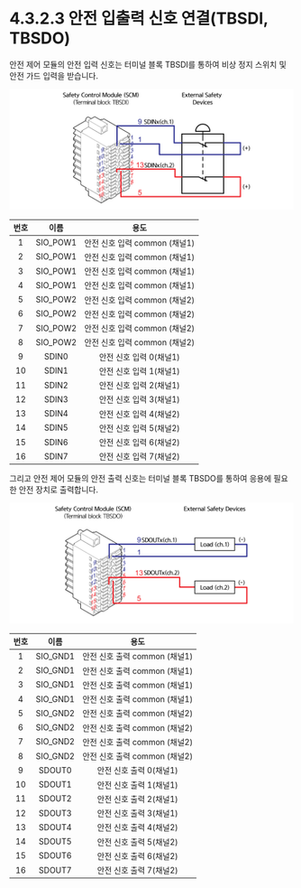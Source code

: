 # 4.3.2.3 안전 입출력 신호 연결(TBSDI, TBSDO)

안전 제어 모듈의 안전 입력 신호는 터미널 블록 TBSDI를 통하여 비상 정지 스위치 및 안전 가드 입력을 받습니다.

![그림 30 안전 입력 신호 연결(TBSDI)](../../../.gitbook/assets/image111.png)

| **번호** |  **이름**  |         **용도**        |
| :----: | :------: | :-------------------: |
|    1   | SIO_POW1 | 안전 신호 입력 common (채널1) |
|    2   | SIO_POW1 | 안전 신호 입력 common (채널1) |
|    3   | SIO_POW1 | 안전 신호 입력 common (채널1) |
|    4   | SIO_POW1 | 안전 신호 입력 common (채널1) |
|    5   | SIO_POW2 | 안전 신호 입력 common (채널2) |
|    6   | SIO_POW2 | 안전 신호 입력 common (채널2) |
|    7   | SIO_POW2 | 안전 신호 입력 common (채널2) |
|    8   | SIO_POW2 | 안전 신호 입력 common (채널2) |
|    9   |   SDIN0  |    안전 신호 입력 0(채널1)    |
|   10   |   SDIN1  |    안전 신호 입력 1(채널1)    |
|   11   |   SDIN2  |    안전 신호 입력 2(채널1)    |
|   12   |   SDIN3  |    안전 신호 입력 3(채널1)    |
|   13   |   SDIN4  |    안전 신호 입력 4(채널2)    |
|   14   |   SDIN5  |    안전 신호 입력 5(채널2)    |
|   15   |   SDIN6  |    안전 신호 입력 6(채널2)    |
|   16   |   SDIN7  |    안전 신호 입력 7(채널2)    |

그리고 안전 제어 모듈의 안전 출력 신호는 터미널 블록 TBSDO를 통하여 응용에 필요한 안전 장치로 출력합니다.

![그림 31 안전 출력 신호 연결(TBSDO)](../../../.gitbook/assets/image112.png)

| **번호** |  **이름**  |         **용도**        |
| :----: | :------: | :-------------------: |
|    1   | SIO_GND1 | 안전 신호 출력 common (채널1) |
|    2   | SIO_GND1 | 안전 신호 출력 common (채널1) |
|    3   | SIO_GND1 | 안전 신호 출력 common (채널1) |
|    4   | SIO_GND1 | 안전 신호 출력 common (채널1) |
|    5   | SIO_GND2 | 안전 신호 출력 common (채널2) |
|    6   | SIO_GND2 | 안전 신호 출력 common (채널2) |
|    7   | SIO_GND2 | 안전 신호 출력 common (채널2) |
|    8   | SIO_GND2 | 안전 신호 출력 common (채널2) |
|    9   |  SDOUT0  |    안전 신호 출력 0(채널1)    |
|   10   |  SDOUT1  |    안전 신호 출력 1(채널1)    |
|   11   |  SDOUT2  |    안전 신호 출력 2(채널1)    |
|   12   |  SDOUT3  |    안전 신호 출력 3(채널1)    |
|   13   |  SDOUT4  |    안전 신호 출력 4(채널2)    |
|   14   |  SDOUT5  |    안전 신호 출력 5(채널2)    |
|   15   |  SDOUT6  |    안전 신호 출력 6(채널2)    |
|   16   |  SDOUT7  |    안전 신호 출력 7(채널2)    |
